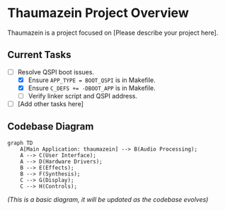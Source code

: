 # Thaumazein Project Overview

Thaumazein is a project focused on [Please describe your project here].

## Current Tasks

*   [ ] Resolve QSPI boot issues.
    *   [x] Ensure `APP_TYPE = BOOT_QSPI` is in Makefile.
    *   [x] Ensure `C_DEFS += -DBOOT_APP` is in Makefile.
    *   [ ] Verify linker script and QSPI address.
*   [ ] [Add other tasks here]

## Codebase Diagram

```mermaid
graph TD
    A[Main Application: thaumazein] --> B(Audio Processing);
    A --> C(User Interface);
    A --> D(Hardware Drivers);
    B --> E(Effects);
    B --> F(Synthesis);
    C --> G(Display);
    C --> H(Controls);
```

*(This is a basic diagram, it will be updated as the codebase evolves)*
